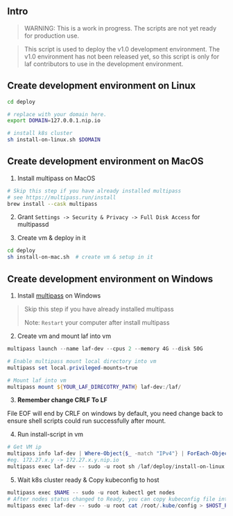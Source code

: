 
## Intro

> WARNING: This is a work in progress. The scripts are not yet ready for production use.

> This script is used to deploy the v1.0 development environment. The v1.0 environment has not been released yet, so this script is only for laf contributors to use in the development environment.

## Create development environment on Linux

```bash
cd deploy

# replace with your domain here.
export DOMAIN=127.0.0.1.nip.io

# install k8s cluster
sh install-on-linux.sh $DOMAIN
```

## Create development environment on MacOS

1. Install multipass on MacOS

```bash
# Skip this step if you have already installed multipass
# see https://multipass.run/install
brew install --cask multipass
```

2. Grant `Settings -> Security & Privacy -> Full Disk Access` for multipassd

3. Create vm & deploy in it

```bash
cd deploy
sh install-on-mac.sh  # create vm & setup in it
```
## Create development environment on Windows

1. Install [multipass](https://multipass.run/install) on Windows

> Skip this step if you have already installed multipass
>
> Note: `Restart` your computer after install multipass

2. Create vm and mount laf into vm
```powershell
multipass launch --name laf-dev --cpus 2 --memory 4G --disk 50G

# Enable multipass mount local directory into vm
multipass set local.privileged-mounts=true

# Mount laf into vm
multipass mount ${YOUR_LAF_DIRECOTRY_PATH} laf-dev:/laf/
```

3. **Remember change CRLF To LF**

File EOF will end by CRLF on windows by default, you need change back to ensure shell scripts could run successfully after mount.


4. Run install-script in vm
```powershell
# Get VM ip
multipass info laf-dev | Where-Object{$_ -match "IPv4"} | ForEach-Object{ ($_ -split "\s+")[1] }
#eg. 172.27.x.y -> 172.27.x.y.nip.io
multipass exec laf-dev -- sudo -u root sh /laf/deploy/install-on-linux.sh $VM_IP_GOT_ABOVE.nip.io
```


5. Wait k8s cluster ready & Copy kubeconfig to host
```powershell
multipass exec $NAME -- sudo -u root kubectl get nodes
# After nodes status changed to Ready, you can copy kubeconfig file into your host machine
multipass exec laf-dev -- sudo -u root cat /root/.kube/config > $HOST_PATH_WHERE_YOU_WANT_LOCATE_CONFIG_FILE
```
